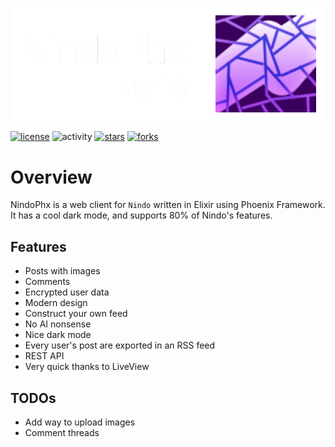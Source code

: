 ![banner](https://raw.githubusercontent.com/RobinBoers/nindo-phx/master/priv/static/images/banner.png)

[![license](https://img.shields.io/github/license/RobinBoers/nindo-phx)](LICENSE) ![activity](https://img.shields.io/github/commit-activity/w/RobinBoers/nindo-phx) [![stars](https://img.shields.io/github/stars/RobinBoers/nindo-phx)](https://github.com/RobinBoers/nindo-phx/stargazers) [![forks](https://img.shields.io/github/forks/RobinBoers/nindo-phx)](https://github.com/RobinBoers/nindo-phx/fork)

# Overview

NindoPhx is a web client for `Nindo` written in Elixir using Phoenix Framework. It has a cool dark mode, and supports 80% of Nindo's features.

## Features

- Posts with images
- Comments
- Encrypted user data
- Modern design
- Construct your own feed
- No AI nonsense
- Nice dark mode
- Every user's post are exported in an RSS feed
- REST API
- Very quick thanks to LiveView

## TODOs

- Add way to upload images
- Comment threads
